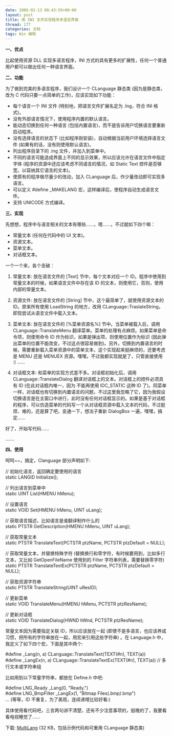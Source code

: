 ```yaml
---
date: 2006-02-13 08:43:59+00:00
layout: post
title: 用 INI 文件实现程序多语言界面
thread: 177
categories: 文档
tags: Win 编程
---
```


**一、优点**

  


比起使用资源 DLL 实现多语言程序，INI 方式的具有更多的扩展性，任何一个普通用户都可以做出任何一种语言界面。

  


**二、功能**

  


为了做到完美的多语言程序，我们设计一个 CLanguage 静态类 (因为是静态类，改为 C 代码只要一点简单的工作)，应该实现如下功能：

<!-- more -->  


  * 每个语言一个 INI 文件 (特别地，把语言文件扩展名定为 .lng，符合 INI 格式)。 
  * 没有外部语言情况下，使用程序内置的默认语言。 
  * 能动态切换到任何一种语言 (包括内置语言)，而不是告诉用户切换语言要重新启动程序。 
  * 没有选择语言的状态下 (比如程序刚安装)，自动根据当前用户环境选择语言文件 (如果有的话，没有则使用默认语言)。 
  * 列出程序目录下的 .lng 文件，并加入到菜单中。 
  * 不同的语言可能造成界面上不同的显示效果，所以应该允许在语言文件中指定字体 (程序的资源中还应该考虑不同语言的情况，如 Static Text 控件是否够宽，以容纳其它语言的文本)。 
  * 使原有的程序做尽量少的改动，加入 CLanguage 后，作少量改动即可实现多语言。 
  * 可以定义 #define _MAKELANG 宏，这样编译后，使程序自动生成语言文件。 
  * 支持 UNICODE 方式编译。

**三、实现**

  


先想想，程序中与语言相关的文本有哪些……，嗯……，不过就如下四个嘛：

  


  * 常量文本 (任何在代码中的 UI 文本)。 
  * 资源文本。 
  * 菜单文本。 
  * 对话框文本。

一个一个来，各个击破：

  


1. 常量文本: 放在语言文件的 [Text] 节中，每个文本对应一个 ID。程序中使用到常量文本的时候，如果语言文件中存在该 ID 的文本，则使用它，否则，使用内部的常量文本。

  


2. 资源文件: 放在语言文件的 [String] 节中，这个最简单了，就使用资源文本的 ID。原来所有使用 LoadString 的地方，改用 CLanguage::TraslateString，即现尝试从语言文件中载入文本。

  


3. 菜单文本: 放在语言文件的 [%菜单资源名%] 节中。当菜单被载入后，调用 CLanguage::TranslateMenu 翻译菜单。菜单的处理有点麻烦。如果菜单是命令项，则使用命令 ID 作为标识，如果是弹出项，则使用位置作为标识 (因此弹出菜单的位置不能改变，不过这点很容易做到)。另外，切换到内置语言的时候，需要重新载入菜单资源中的菜单文本，这个实现起来挺麻烦的，还要考虑是 MENU 还是 MENUEX 资源。嘿嘿，不过我都实现就是了，只管直接使用 :) ……

  


4. 对话框文本: 和菜单的实现方式差不多。对话框初始化后，调用 CLanguage::TranslateDialog 翻译对话框上的文本。对话框上的控件必须具有 ID (在此对话框内唯一，因为 不能再使用 IDC_STATIC 这种 ID 了)。同菜单一样，对话框也有切换到内置语言的问题，不过这里我忽略了它，因为我假设切换语言是在主窗口中进行，此时没有任何对话框显示的。如果是基于对话框的程序，可以仿造菜单的代码写一个从对话框资源中载入文本的代码，不过挺烦、难的，还是算了吧，变通一下，想法子重新 DialogBox 一遍，嘿嘿，搞定……

  


好了，开始写代码……

  


.......

  


**四、使用**

  


呵呵~~，搞定，Clanguage 部分声明如下:

  


// 初始化语言，返回确定要使用的语言  
static LANGID Initialize();

  


// 列出语言到菜单中  
static UINT List(HMENU hMenu);

  


// 设置语言  
static VOID Set(HMENU hMenu, UINT uLang);

  


// 获取语言描述，比如语言是谁翻译制作什么的  
static PTSTR GetDescription(HMENU hMenu, UINT uLang);

  


// 获取常量文本  
static PTSTR TranslateText(PCTSTR ptzName, PCTSTR ptzDefault = NULL);

  


// 获取常量文本，并替换特殊字符 (替换换行和零字符，有时候要用到，比如多行文本，又比如 GetOpenFileName 使用到的 Filter 字符串列表，需要替换零字符)  
static PTSTR TranslateTextEx(PCTSTR ptzName, PCTSTR ptzDefault = NULL);

  


// 获取资源字符串  
static PTSTR TranslateString(UINT uResID);

  


// 更新菜单  
static VOID TranslateMenu(HMENU hMenu, PCTSTR ptzResName);

  


// 更新对话框  
static VOID TranslateDialog(HWND hWnd, PCTSTR ptzResName);

  


常量文本因为需要指定关联 ID，所以应该放在一起 (即使不是多语言，也应该养成习惯，把所有的字符串放在一起，用宏来引用这些字符串) 。在 Language.h 中，我定义了如下四个宏，下面是其中两个:

  


#define _Lang(n, a) CLanguage::TranslateText(TEXT(#n), TEXT(a))  
#define _LangEx(n, a) CLanguage::TranslateTextEx(TEXT(#n), TEXT(a)) // 多行文本或字符串组

  


比如用到以下常量字符串，都放在 Define.h 中吧:

  


#define LNG_Ready _Lang(0, "Ready.")  
#define LNG_BmpFilter _LangEx(1, "Bitmap Files(*.bmp)*.bmp")  
... (等等，ID 不重复，为了美观，连续递增比较好看:)

  


  
具体使用看代码吧，三言两句讲不清楚，还有不少注意事项的，挺晚的了，我要看看电视睡觉了……

  


下载: [MultiLang](/assets/1101221272.rar) (32 KB，包括示例代码和可重用 CLanguage 静态类)

  

